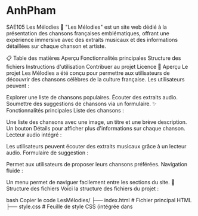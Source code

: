 # AnhPham
SAE105
Les Mélodies 🎵
"Les Mélodies" est un site web dédié à la présentation des chansons françaises emblématiques, offrant une expérience immersive avec des extraits musicaux et des informations détaillées sur chaque chanson et artiste.

📋 Table des matières
Aperçu
Fonctionnalités principales
Structure des fichiers
Instructions d'utilisation
Contribuer au projet
Licence
🎯 Aperçu
Le projet Les Mélodies a été conçu pour permettre aux utilisateurs de découvrir des chansons célèbres de la culture française.
Les utilisateurs peuvent :

Explorer une liste de chansons populaires.
Écouter des extraits audio.
Soumettre des suggestions de chansons via un formulaire.
✨ Fonctionnalités principales
Liste des chansons :

Une liste des chansons avec une image, un titre et une brève description.
Un bouton Détails pour afficher plus d'informations sur chaque chanson.
Lecteur audio intégré :

Les utilisateurs peuvent écouter des extraits musicaux grâce à un lecteur audio.
Formulaire de suggestion :

Permet aux utilisateurs de proposer leurs chansons préférées.
Navigation fluide :

Un menu permet de naviguer facilement entre les sections du site.
📂 Structure des fichiers
Voici la structure des fichiers du projet :

bash
Copier le code
LesMélodies/
├── index.html         # Fichier principal HTML
├── style.css          # Feuille de style CSS (intégrée dans <style>)
├── script.js          # Script JavaScript (intégré dans <script>)
├── audio/             # Répertoire contenant les fichiers audio
│   ├── Edith_Piaf_Hymne_a_lamour.mp3
│   ├── Laurie_Darmon_Lexil.mp3
│   ├── Charles_Aznavour_La_boheme.mp3
│   └── ...
└── images/            # Répertoire contenant les images des chansons
    ├── edith_piaf.png
    ├── laurie_darmon.png
    ├── charles_aznavour.png
    └── ...
🚀 Instructions d'utilisation
Lancer le site web :

Téléchargez les fichiers sources.
Ouvrez le fichier index.html dans un navigateur web.
Explorer les détails d'une chanson :

Cliquez sur le bouton Détails pour afficher les informations détaillées et écouter un extrait musical.
Naviguer entre les sections :

Utilisez le menu en haut de la page pour accéder rapidement aux différentes sections.
Contrôler la lecture musicale :

🛠 Technologies utilisées
HTML : Pour structurer les éléments principaux du site.
CSS : Pour créer un design élégant et convivial.
JavaScript : Pour ajouter des fonctionnalités interactives (lecteur audio, navigation).

🤝 Contribuer au projet
Si vous souhaitez contribuer à ce projet :

Faites un fork du dépôt.
Créez une branche : git checkout -b feature/ma-fonctionnalité.
Enregistrez vos modifications : git commit -m 'Ajout d'une nouvelle fonctionnalité'.
Poussez la branche : git push origin feature/ma-fonctionnalité.
Ouvrez une Pull Request.

📜 Licence
Les images et les morceaux audio appartiennent à leurs auteurs respectifs.
Ce projet est uniquement destiné à un usage éducatif et non commercial
